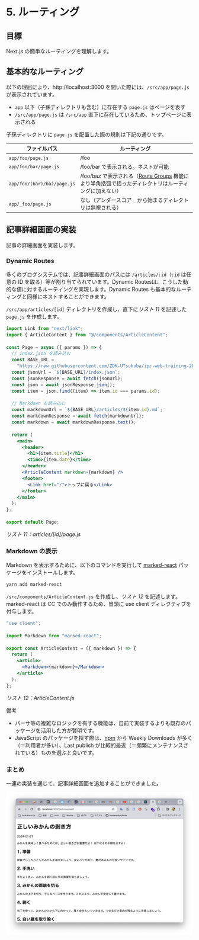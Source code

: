 # 5. ルーティング

## 目標

Next.js の簡単なルーティングを理解します。

## 基本的なルーティング

以下の理屈により、http://localhost:3000 を開いた際には、`/src/app/page.js` が表示されています。

- `app` 以下（子孫ディレクトリも含む）に存在する `page.js` はページを表す
- `/src/app/page.js` は `/src/app` 直下に存在しているため、トップページに表示される

子孫ディレクトリに `page.js` を配置した際の規則は下記の通りです。

| ファイルパス | ルーティング |
| --- | --- |
| `app/foo/page.js` | /foo |
| `app/foo/bar/page.js` | /foo/bar で表示される。ネストが可能 |
| `app/foo/(bar)/baz/page.js` | /foo/baz で表示される（[Route Groups](https://nextjs.org/docs/app/building-your-application/routing/route-groups) 機能により半角括弧で括ったディレクトリはルーティングに加えない）
| `app/_foo/page.js` | なし（アンダースコア `_` から始まるディレクトリは無視される）

## 記事詳細画面の実装

記事の詳細画面を実装します。

### Dynamic Routes

多くのブログシステムでは、記事詳細画面のパスには `/articles/:id`（`:id` は任意の ID を取る）等が割り当てられています。Dynamic Routesは、こうした動的な値に対するルーティングを実現します。Dynamic Routes も基本的なルーティングと同様にネストすることができます。

`/src/app/articles/[id]` ディレクトリを作成し、直下に*リスト 11* を記述した `page.js` を作成します。

```jsx
import Link from "next/link";
import { ArticleContent } from "@/components/ArticleContent";

const Page = async ({ params }) => {
  // index.json を読み込む
  const BASE_URL =
    "https://raw.githubusercontent.com/ZDK-UTsukuba/ipc-web-training-2024/master/phase3/samples/data";
  const jsonUrl = `${BASE_URL}/index.json`;
  const jsonResponse = await fetch(jsonUrl);
  const json = await jsonResponse.json();
  const item = json.find((item) => item.id === params.id);

  // Markdown を読み込む
  const markdownUrl = `${BASE_URL}/articles/${item.id}.md`;
  const markdownResponse = await fetch(markdownUrl);
  const markdown = await markdownResponse.text();

  return (
    <main>
      <header>
        <h1>{item.title}</h1>
        <time>{item.date}</time>
      </header>
      <ArticleContent markdown={markdown} />
      <footer>
        <Link href="/">トップに戻る</Link>
      </footer>
    </main>
  );
};

export default Page;
```

*リスト 11：articles/[id]/page.js*

### Markdown の表示

Markdown を表示するために、以下のコマンドを実行して [marked-react](https://www.npmjs.com/marked-react) パッケージをインストールします。

```bash
yarn add marked-react
```

`/src/components/ArticleContent.js` を作成し、*リスト 12* を記述します。marked-react は CC でのみ動作するため、冒頭に use client ディレクティブを付与します。

```jsx
"use client";

import Markdown from "marked-react";

export const ArticleContent = ({ markdown }) => {
  return (
    <article>
      <Markdown>{markdown}</Markdown>
    </article>
  );
};
```

*リスト 12：ArticleContent.js*

備考

- パーサ等の複雑なロジックを有する機能は、自前で実装するよりも既存のパッケージを活用した方が賢明です。
- JavaScript のパッケージを探す際は、[npm](https://www.npmjs.com) から Weekly Downloads が多く（＝利用者が多い）、Last publish が比較的最近（＝頻繁にメンテナンスされている）ものを選ぶと良いです。

### まとめ

一連の実装を通じて、記事詳細画面を追加することができました。

![記事詳細画面のスクリーンショット](figures/fig1.png)
